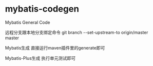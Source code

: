 # mybatis-codegen
Mybatis General Code

远程分支跟本地分支绑定命令
git branch --set-upstream-to origin/master master

Mybatis生成
直接运行maven插件里的generate即可

Mybatis-Plus生成
执行单元测试即可
